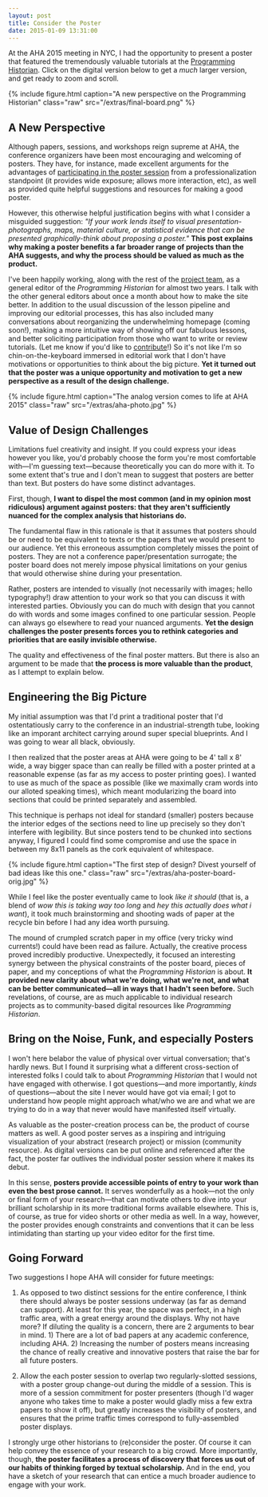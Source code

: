 ```yaml
--- 
layout: post 
title: Consider the Poster
date: 2015-01-09 13:31:00
---
```


At the AHA 2015 meeting in NYC, I had the opportunity to present a poster that featured the tremendously valuable tutorials at the [Programming Historian](http://programminghistorian.org). Click on the digital version below to get a _much_ larger version, and get ready to zoom and scroll.

{% include figure.html caption="A new perspective on the Programming Historian" class="raw" src="/extras/final-board.png" %}


## A New Perspective
Although papers, sessions, and workshops reign supreme at AHA, the conference organizers have been most encouraging and welcoming of posters. They have, for instance, made excellent arguments for the advantages of [participating in the poster session](http://www.historians.org/annual-meeting/future-meetings/submit-a-proposal/poster-session-general-information) from a professionalization standpoint (it provides wide exposure; allows more interaction, etc), as well as provided quite helpful suggestions and resources for making a good poster.

However, this otherwise helpful justification begins with what I consider a misguided suggestion: _"If your work lends itself to visual presentation-photographs, maps, material culture, or statistical evidence that can be presented graphically-think about proposing a poster."_ **This post explains why making a poster benefits a far broader range of projects than the AHA suggests, and why the process should be valued as much as the product.**

I've been happily working, along with the rest of the [project team](http://programminghistorian.org/project-team), as a general editor of the _Programming Historian_ for almost two years. I talk with the other general editors about once a month about how to make the site better. In addition to the usual discussion of the lesson pipeline and improving our editorial processes, this has also included many conversations about reorganizing the underwhelming homepage (coming soon!), making a more intuitive way of showing off our fabulous lessons, and better soliciting participation from those who want to write or review tutorials. (Let me know if you'd like to [contribute](http://programminghistorian.org/contribute)!) So it's not like I'm so chin-on-the-keyboard immersed in editorial work that I don't have motivations or opportunities to think about the big picture. **Yet it turned out that the poster was a unique opportunity and motivation to get a new perspective as a result of the design challenge.**

{% include figure.html caption="The analog version comes to life at AHA 2015" class="raw" src="/extras/aha-photo.jpg" %}


## Value of Design Challenges
Limitations fuel creativity and insight. If you could express your ideas however you like, you'd probably choose the form you're most comfortable with—I'm guessing text—because theoretically you can do more with it. To some extent that's true and I don't mean to suggest that posters are better than text. But posters do have some distinct advantages.

First, though, **I want to dispel the most common (and in my opinion most ridiculous) argument against posters: that they aren't sufficiently nuanced for the complex analysis that historians do.** 

The fundamental flaw in this rationale is that it assumes that posters should be or need to be equivalent to texts or the papers that we would present to our audience. Yet this erroneous assumption completely misses the point of posters. They are not a conference paper/presentation surrogate; the poster board does not merely impose physical limitations on your genius that would otherwise shine during your presentation.

Rather, posters are intended to visually (not necessarily with images; hello typography!) draw attention to your work so that you can discuss it with interested parties. Obviously you can do much with design that you cannot do with words and some images confined to one particular session. People can always go elsewhere to read your nuanced arguments. **Yet the design challenges the poster presents forces you to rethink categories and priorities that are easily invisible otherwise.**

The quality and effectiveness of the final poster matters. But there is also an argument to be made that **the process is more valuable than the product**, as I attempt to explain below.


## Engineering the Big Picture
My initial assumption was that I'd print a traditional poster that I'd ostentatiously carry to the conference in an industrial-strength tube, looking like an imporant architect carrying around super special blueprints. And I was going to wear all black, obviously.

I then realized that the poster areas at AHA were going to be 4' tall x 8' wide, a way bigger space than can really be filled with a poster printed at a reasonable expense (as far as my access to poster printing goes). I wanted to use as much of the space as possible (like we maximally cram words into our alloted speaking times), which meant modularizing the board into sections that could be printed separately and assembled. 

This technique is perhaps not ideal for standard (smaller) posters because the interior edges of the sections need to line up precisely so they don't interfere with legibility. But since posters tend to be chunked into sections anyway, I figured I could find some compromise and use the space in between my 8x11 panels as the cork equivalent of whitespace.

{% include figure.html caption="The first step of design? Divest yourself of bad ideas like this one." class="raw" src="/extras/aha-poster-board-orig.jpg" %}

While I feel like the poster eventually came to look _like it should_ (that is, a blend of _wow this is taking way too long_ and _hey this actually does what i want_), it took much brainstorming and shooting wads of paper at the recycle bin before I had any idea worth pursuing.

The mound of crumpled scratch paper in my office (very tricky wind currents!) could have been read as failure. Actually, the creative process proved incredibly productive. Unexpectedly, it focused an interesting synergy between the physical constraints of the poster board, pieces of paper, and my conceptions of what the _Programming Historian_ is about. **It provided new clarity about what we're doing, what we're not, and what can be better communicated—all in ways that I hadn't seen before.** Such revelations, of course, are as much applicable to individual research projects as to community-based digital resources like _Programming Historian_.


## Bring on the Noise, Funk, and especially Posters
I won't here belabor the value of physical over virtual conversation; that's hardly news. But I found it surprising what a different cross-section of interested folks I could talk to about _Programming Historian_ that I would not have engaged with otherwise. I got questions—and more importantly, _kinds_ of questions—about the site I never would have got via email; I got to understand how people might approach what/who we are and what we are trying to do in a way that never would have manifested itself virtually. 

As valuable as the poster-creation process can be, the product of course matters as well. A good poster serves as a inspiring and intriguing visualization of your abstract (research project) or mission (community resource). As digital versions can be put online and referenced after the fact, the poster far outlives the individual poster session where it makes its debut. 

In this sense, **posters provide accessible points of entry to your work than even the best prose cannot.** It serves wonderfully as a hook—not the only or final form of your research—that can motivate others to dive into your brilliant scholarship in its more traditional forms available elsewhere. This is, of course, as true for video shorts or other media as well. In a way, however, the poster provides enough constraints and conventions that it can be less intimidating than starting up your video editor for the first time.


## Going Forward
Two suggestions I hope AHA will consider for future meetings:

1) As opposed to two distinct sessions for the entire conference, I think there should always be poster sessions underway (as far as demand can support). At least for this year, the space was perfect, in a high traffic area, with a great energy around the displays. Why not have more? If diluting the quality is a concern, there are 2 arguments to bear in mind. 1) There are a lot of bad papers at any academic conference, including AHA. 2) Increasing the number of posters means increasing the chance of really creative and innovative posters that raise the bar for all future posters. 

2) Allow the each poster session to overlap two regularly-slotted sessions, with a poster group change-out during the middle of a session. This is more of a session commitment for poster presenters (though I'd wager anyone who takes time to make a poster would gladly miss a few extra papers to show it off), but greatly increases the visibility of posters, and ensures that the prime traffic times correspond to fully-assembled poster displays.

I strongly urge other historians to (re)consider the poster. Of course it can help convey the essence of your research to a big crowd. More importantly, though, **the poster facilitates a process of discovery that forces us out of our habits of thinking forged by textual scholarship.** And in the end, you have a sketch of your research that can entice a much broader audience to engage with your work.